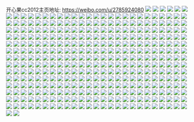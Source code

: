 开心果cc2012主页地址: https://weibo.com/u/2785924080 
![](https://wx4.sinaimg.cn/mw2000/a60dd3f0ly1h86r8awe4pj20u0140q93.jpg) 
![](https://wx4.sinaimg.cn/mw2000/a60dd3f0ly1h6vw612zvaj21400u03zw.jpg) 
![](https://wx4.sinaimg.cn/mw2000/a60dd3f0ly1h6vw5wyihej21400u0wfz.jpg) 
![](https://wx4.sinaimg.cn/mw2000/a60dd3f0ly1h6s0b93o7fj20u014jgs0.jpg) 
![](https://wx4.sinaimg.cn/mw2000/a60dd3f0ly1h6s0ahaga2j20u00w676x.jpg) 
![](https://wx4.sinaimg.cn/mw2000/a60dd3f0ly1h5m6vd24zaj20tu13un2w.jpg) 
![](https://wx4.sinaimg.cn/mw2000/a60dd3f0ly1h5m6vcjrl7j23402c04qq.jpg) 
![](https://wx4.sinaimg.cn/mw2000/a60dd3f0ly1h5m6ve1t3yj23402c0e82.jpg) 
![](https://wx4.sinaimg.cn/mw2000/a60dd3f0ly1h5m6vfek1kj23402c01ky.jpg) 
![](https://wx4.sinaimg.cn/mw2000/a60dd3f0ly1h5kiv3bwuzj23402c0e82.jpg) 
![](https://wx4.sinaimg.cn/mw2000/a60dd3f0ly1h5kiv4ok4ej23402c0x6q.jpg) 
![](https://wx4.sinaimg.cn/mw2000/a60dd3f0ly1h5da1oz4r4j23402c0b2a.jpg) 
![](https://wx4.sinaimg.cn/mw2000/a60dd3f0ly1h5da1qabscj23402c0u0y.jpg) 
![](https://wx4.sinaimg.cn/mw2000/a60dd3f0ly1h5da1somybj23402c0u10.jpg) 
![](https://wx4.sinaimg.cn/mw2000/a60dd3f0ly1h5da1ulxjgj23402c0npe.jpg) 
![](https://wx4.sinaimg.cn/mw2000/a60dd3f0ly1h5da1wd1bcj23402c0e83.jpg) 
![](https://wx4.sinaimg.cn/mw2000/a60dd3f0ly1h5da1ynmzhj23402c07wj.jpg) 
![](https://wx4.sinaimg.cn/mw2000/a60dd3f0ly1h5da20jj7nj23402c0hdv.jpg) 
![](https://wx4.sinaimg.cn/mw2000/a60dd3f0ly1h5da227vesj23402c0x6q.jpg) 
![](https://wx4.sinaimg.cn/mw2000/a60dd3f0ly1h5da23rse1j23402c0b2b.jpg) 
![](https://wx4.sinaimg.cn/mw2000/a60dd3f0ly1h5d9x6gma8j23402c0b2a.jpg) 
![](https://wx4.sinaimg.cn/mw2000/a60dd3f0ly1h5d9x53bxoj23402c0u0y.jpg) 
![](https://wx4.sinaimg.cn/mw2000/a60dd3f0ly1h5d9x7vrx9j23402c07wj.jpg) 
![](https://wx4.sinaimg.cn/mw2000/a60dd3f0ly1h5d9x9tx6bj23402c0u10.jpg) 
![](https://wx4.sinaimg.cn/mw2000/a60dd3f0ly1h5d9xazm8rj22c0340npe.jpg) 
![](https://wx4.sinaimg.cn/mw2000/a60dd3f0ly1h5d9xc8f7wj23402c0npe.jpg) 
![](https://wx4.sinaimg.cn/mw2000/a60dd3f0ly1h5d9xdvu94j23402c0e83.jpg) 
![](https://wx4.sinaimg.cn/mw2000/a60dd3f0ly1h5d9xfjqirj23402c0hdv.jpg) 
![](https://wx4.sinaimg.cn/mw2000/a60dd3f0ly1h5d9xh5m84j23402c0x6q.jpg) 
![](https://wx4.sinaimg.cn/mw2000/a60dd3f0ly1h4qgveto73j23402c0e82.jpg) 
![](https://wx4.sinaimg.cn/mw2000/a60dd3f0ly1h4qgvggluhj23402c0b2b.jpg) 
![](https://wx4.sinaimg.cn/mw2000/a60dd3f0ly1h4qgviphq6j23402c07wj.jpg) 
![](https://wx4.sinaimg.cn/mw2000/a60dd3f0ly1h4qgvlglk7j23402c01l0.jpg) 
![](https://wx4.sinaimg.cn/mw2000/a60dd3f0ly1h4qgvnasruj23402c04qr.jpg) 
![](https://wx4.sinaimg.cn/mw2000/a60dd3f0ly1h4qgvdfwntj23402c0u0y.jpg) 
![](https://wx4.sinaimg.cn/mw2000/a60dd3f0ly1h4qgvq0lxxj23402c0qv8.jpg) 
![](https://wx4.sinaimg.cn/mw2000/a60dd3f0ly1h4qgvslf54j23402c0000.jpg) 
![](https://wx4.sinaimg.cn/mw2000/a60dd3f0ly1h4qgvy79p8j22c0340kjp.jpg) 
![](https://wx4.sinaimg.cn/mw2000/a60dd3f0ly1h4h22q5986j235s1fk4qp.jpg) 
![](https://wx4.sinaimg.cn/mw2000/a60dd3f0ly1h4h22rgmejj235s1fk4qp.jpg) 
![](https://wx4.sinaimg.cn/mw2000/a60dd3f0ly1h4h22owzgnj235s1fk1gq.jpg) 
![](https://wx4.sinaimg.cn/mw2000/a60dd3f0ly1h4h22sy8i4j237k1ggkjl.jpg) 
![](https://wx4.sinaimg.cn/mw2000/a60dd3f0ly1h4h22vcamwj237k1ggx6p.jpg) 
![](https://wx4.sinaimg.cn/mw2000/a60dd3f0ly1h4h22wo4gnj235s1fke81.jpg) 
![](https://wx4.sinaimg.cn/mw2000/a60dd3f0ly1h2ssv9utu4j21400u07cq.jpg) 
![](https://wx4.sinaimg.cn/mw2000/a60dd3f0ly1h2ssv8qlvfj20u0140dte.jpg) 
![](https://wx4.sinaimg.cn/mw2000/a60dd3f0ly1h2expiuxm0j20u01ggn6j.jpg) 
![](https://wx4.sinaimg.cn/mw2000/a60dd3f0ly1h2expjnz7lj21400u07fj.jpg) 
![](https://wx4.sinaimg.cn/mw2000/a60dd3f0ly1h2expi8xlgj20u0140n66.jpg) 
![](https://wx4.sinaimg.cn/mw2000/a60dd3f0ly1h2expkdfxej21400u013j.jpg) 
![](https://wx4.sinaimg.cn/mw2000/a60dd3f0ly1h2expkz41sj20u0140woz.jpg) 
![](https://wx4.sinaimg.cn/mw2000/a60dd3f0ly1h2explw36cj20u0140aku.jpg) 
![](https://wx4.sinaimg.cn/mw2000/a60dd3f0ly1h2expmk2o4j20u0140tj0.jpg) 
![](https://wx4.sinaimg.cn/mw2000/a60dd3f0ly1h2expn2g8fj20u0140grm.jpg) 
![](https://wx4.sinaimg.cn/mw2000/a60dd3f0ly1h2expno4v8j20u0140n4j.jpg) 
![](https://wx4.sinaimg.cn/mw2000/a60dd3f0ly1h1zvtola11j21w02ionpd.jpg) 
![](https://wx4.sinaimg.cn/mw2000/a60dd3f0ly1h1yomawfwoj23402c0b2a.jpg) 
![](https://wx4.sinaimg.cn/mw2000/a60dd3f0ly1h1xjd5ffaaj21w02ioe82.jpg) 
![](https://wx4.sinaimg.cn/mw2000/a60dd3f0ly1h1vfinn4mzj21w02io4qq.jpg) 
![](https://wx4.sinaimg.cn/mw2000/a60dd3f0ly1h1vfionyolj21w02iox6p.jpg) 
![](https://wx4.sinaimg.cn/mw2000/a60dd3f0ly1h1vfim8ycgj21w02iohdt.jpg) 
![](https://wx4.sinaimg.cn/mw2000/a60dd3f0ly1h1vfiq0ykpj21w02iohdt.jpg) 
![](https://wx4.sinaimg.cn/mw2000/a60dd3f0ly1h1vfir8xzxj21w02io7wi.jpg) 
![](https://wx4.sinaimg.cn/mw2000/a60dd3f0ly1h1vfislymgj22io1w01kz.jpg) 
![](https://wx4.sinaimg.cn/mw2000/a60dd3f0ly1h1lzvpftd7j21sc2dsu0x.jpg) 
![](https://wx4.sinaimg.cn/mw2000/a60dd3f0ly1h1kv0u50sbj22io1w0hdt.jpg) 
![](https://wx4.sinaimg.cn/mw2000/a60dd3f0ly1h1kv0ut95ej22io1w0npd.jpg) 
![](https://wx4.sinaimg.cn/mw2000/a60dd3f0ly1h1kv0vlz0wj22io1w0npd.jpg) 
![](https://wx4.sinaimg.cn/mw2000/a60dd3f0ly1h1kv0wbcjcj22io1w0npd.jpg) 
![](https://wx4.sinaimg.cn/mw2000/a60dd3f0ly1h1kv22vsh4j22io1w0qv5.jpg) 
![](https://wx4.sinaimg.cn/mw2000/a60dd3f0ly1h1kv0tdgdzj22io1w0e82.jpg) 
![](https://wx4.sinaimg.cn/mw2000/a60dd3f0ly1h1kuiaemx3j22io1w04qq.jpg) 
![](https://wx4.sinaimg.cn/mw2000/a60dd3f0ly1h1kui9p0pzj21f01w0b29.jpg) 
![](https://wx4.sinaimg.cn/mw2000/a60dd3f0ly1h1kuib6twrj22io1w0b2a.jpg) 
![](https://wx4.sinaimg.cn/mw2000/a60dd3f0ly1h1ih3onv31j21w02io7wi.jpg) 
![](https://wx4.sinaimg.cn/mw2000/a60dd3f0ly1h1ih3nph8oj22io1w01kz.jpg) 
![](https://wx4.sinaimg.cn/mw2000/a60dd3f0ly1h1ih3ppoi6j22io1w0npd.jpg) 
![](https://wx4.sinaimg.cn/mw2000/a60dd3f0ly1h1ih3qd1l7j21w02io1kx.jpg) 
![](https://wx4.sinaimg.cn/mw2000/a60dd3f0ly1h1ih3qyn4uj21w02io4qp.jpg) 
![](https://wx4.sinaimg.cn/mw2000/a60dd3f0ly1h1ih3rj810j21w02io1kx.jpg) 
![](https://wx4.sinaimg.cn/mw2000/a60dd3f0ly1h1gfmrf338j22io1w0u0x.jpg) 
![](https://wx4.sinaimg.cn/mw2000/a60dd3f0ly1h1gfmsaiyjj21w02io1ky.jpg) 
![](https://wx4.sinaimg.cn/mw2000/a60dd3f0ly1h1gfmt789vj21w02io4qq.jpg) 
![](https://wx4.sinaimg.cn/mw2000/a60dd3f0ly1h1gfmu8u4jj21w02ioe82.jpg) 
![](https://wx4.sinaimg.cn/mw2000/a60dd3f0ly1h1gfmv4mnrj21w02iox6p.jpg) 
![](https://wx4.sinaimg.cn/mw2000/a60dd3f0ly1h1gfmvsrn8j21w02iob29.jpg) 
![](https://wx4.sinaimg.cn/mw2000/a60dd3f0ly1h1gfmwqyekj21w02io1ky.jpg) 
![](https://wx4.sinaimg.cn/mw2000/a60dd3f0ly1h1gfmqh64ej21w02io1ky.jpg) 
![](https://wx4.sinaimg.cn/mw2000/a60dd3f0ly1h1gfmxmypbj22io1w0e82.jpg) 
![](https://wx4.sinaimg.cn/mw2000/a60dd3f0ly1h1czmoxcccj22io1w0hdv.jpg) 
![](https://wx4.sinaimg.cn/mw2000/a60dd3f0ly1h1czmqhpgpj22io1w04qr.jpg) 
![](https://wx4.sinaimg.cn/mw2000/a60dd3f0ly1h1czmrw3b3j22io1w07wj.jpg) 
![](https://wx4.sinaimg.cn/mw2000/a60dd3f0ly1h1czmtj0vxj22io1w0b2b.jpg) 
![](https://wx4.sinaimg.cn/mw2000/a60dd3f0ly1h1aecxpy0sj22c0340u0y.jpg) 
![](https://wx4.sinaimg.cn/mw2000/a60dd3f0ly1h1aecvstp3j21w02ionpe.jpg) 
![](https://wx4.sinaimg.cn/mw2000/a60dd3f0ly1h1aed2lux1j22io1w0npe.jpg) 
![](https://wx4.sinaimg.cn/mw2000/a60dd3f0ly1h1aecz5hhaj21w02iox6p.jpg) 
![](https://wx4.sinaimg.cn/mw2000/a60dd3f0ly1h1aed0r1voj21sc2ds4qq.jpg) 
![](https://wx4.sinaimg.cn/mw2000/a60dd3f0ly1h1aed1jzy6j21w02io4qq.jpg) 
![](https://wx4.sinaimg.cn/mw2000/a60dd3f0ly1h1aed3s4b7j21w02io7wj.jpg) 
![](https://wx4.sinaimg.cn/mw2000/a60dd3f0ly1h1aed50ungj21w02iob2b.jpg) 
![](https://wx4.sinaimg.cn/mw2000/a60dd3f0ly1h1aefq320bj21w02io4qr.jpg) 
![](https://wx4.sinaimg.cn/mw2000/a60dd3f0ly1h13ifeja2dj22io1w07wj.jpg) 
![](https://wx4.sinaimg.cn/mw2000/a60dd3f0ly1h10ugr3idej22io1w07wj.jpg) 
![](https://wx4.sinaimg.cn/mw2000/a60dd3f0ly1h10ugsevcyj22io1w0e83.jpg) 
![](https://wx4.sinaimg.cn/mw2000/a60dd3f0ly1h10ugu3ijrj22io1w0qv7.jpg) 
![](https://wx4.sinaimg.cn/mw2000/a60dd3f0ly1h10uguzql8j22io1w0kjm.jpg) 
![](https://wx4.sinaimg.cn/mw2000/a60dd3f0ly1h10ugw59oaj21w02iou0y.jpg) 
![](https://wx4.sinaimg.cn/mw2000/a60dd3f0ly1h10ugx8yymj22io1w0u0y.jpg) 
![](https://wx4.sinaimg.cn/mw2000/a60dd3f0ly1h10ugyg2mlj22io1w0u0y.jpg) 
![](https://wx4.sinaimg.cn/mw2000/a60dd3f0ly1h10ugzhhufj22io1w0e82.jpg) 
![](https://wx4.sinaimg.cn/mw2000/a60dd3f0ly1h10uh0re7zj22io1w07wj.jpg) 
![](https://wx4.sinaimg.cn/mw2000/a60dd3f0ly1h0rzauysj0j22io1w01kz.jpg) 
![](https://wx4.sinaimg.cn/mw2000/a60dd3f0ly1h0rzax0oo9j22io1w0b2b.jpg) 
![](https://wx4.sinaimg.cn/mw2000/a60dd3f0ly1h0rzayh5qzj22io1w0u0y.jpg) 
![](https://wx4.sinaimg.cn/mw2000/a60dd3f0ly1h0op6psavij21400u0gxc.jpg) 
![](https://wx4.sinaimg.cn/mw2000/a60dd3f0ly1h0op6q11amj21400u0aj3.jpg) 
![](https://wx4.sinaimg.cn/mw2000/a60dd3f0ly1h0onrywmuoj22io1w0b2c.jpg) 
![](https://wx4.sinaimg.cn/mw2000/a60dd3f0ly1h0ons0maznj22io1w0hdv.jpg) 
![](https://wx4.sinaimg.cn/mw2000/a60dd3f0ly1h0onrw4gmij22io1w0u0x.jpg) 
![](https://wx4.sinaimg.cn/mw2000/a60dd3f0ly1h0ons32o3sj21w02iohdv.jpg) 
![](https://wx4.sinaimg.cn/mw2000/a60dd3f0ly1h0ons9qdbwj21sc2dsnpe.jpg) 
![](https://wx4.sinaimg.cn/mw2000/a60dd3f0ly1h0ons49cbsj22io1w0npe.jpg) 
![](https://wx4.sinaimg.cn/mw2000/a60dd3f0ly1h0ons582sjj21w02io1ky.jpg) 
![](https://wx4.sinaimg.cn/mw2000/a60dd3f0ly1h0ons6injej22io1w07wi.jpg) 
![](https://wx4.sinaimg.cn/mw2000/a60dd3f0ly1h0ons7p1vjj22io1w0e82.jpg) 
![](https://wx4.sinaimg.cn/mw2000/a60dd3f0ly1h0n38ciocij21sc2ds1kz.jpg) 
![](https://wx4.sinaimg.cn/mw2000/a60dd3f0ly1h0n353b6xgj21400u015k.jpg) 
![](https://wx4.sinaimg.cn/mw2000/a60dd3f0ly1h0n353q49yj21400u0gx9.jpg) 
![](https://wx4.sinaimg.cn/mw2000/a60dd3f0ly1h0n352shwvj21400u0n3o.jpg) 
![](https://wx4.sinaimg.cn/mw2000/a60dd3f0ly1h0conmnva3j21hc0u0kbv.jpg) 
![](https://wx4.sinaimg.cn/mw2000/a60dd3f0ly1h0conoilm6j21w02io1kz.jpg) 
![](https://wx4.sinaimg.cn/mw2000/a60dd3f0ly1h0bpr077qfj23402c0hdu.jpg) 
![](https://wx4.sinaimg.cn/mw2000/a60dd3f0ly1h0bpr25unyj22io2io4qr.jpg) 
![](https://wx4.sinaimg.cn/mw2000/a60dd3f0ly1h09ok58dn2j22io1w0e82.jpg) 
![](https://wx4.sinaimg.cn/mw2000/a60dd3f0ly1h09o0rpnclj23402c01kz.jpg) 
![](https://wx4.sinaimg.cn/mw2000/a60dd3f0ly1gzvranystej21w02imu0x.jpg) 
![](https://wx4.sinaimg.cn/mw2000/a60dd3f0ly1gznfpyn0bzj23402c0x6s.jpg) 
![](https://wx4.sinaimg.cn/mw2000/a60dd3f0ly1gznfllgd8lj21w02ioqv5.jpg) 
![](https://wx4.sinaimg.cn/mw2000/a60dd3f0ly1gznflmg15cj21w02ionpd.jpg) 
![](https://wx4.sinaimg.cn/mw2000/a60dd3f0ly1gznflknlzdj21w02io1ky.jpg) 
![](https://wx4.sinaimg.cn/mw2000/a60dd3f0gy1gzd3g3msdej21w02iox6r.jpg) 
![](https://wx4.sinaimg.cn/mw2000/a60dd3f0gy1gzd3g282dzj21w02io7wk.jpg) 
![](https://wx4.sinaimg.cn/mw2000/a60dd3f0gy1gzd3g5pku1j21w02iox6r.jpg) 
![](https://wx4.sinaimg.cn/mw2000/a60dd3f0gy1gzd3g7320yj21w02iou0z.jpg) 
![](https://wx4.sinaimg.cn/mw2000/a60dd3f0gy1gzd1ky4jbqj21w02ioqv7.jpg) 
![](https://wx4.sinaimg.cn/mw2000/a60dd3f0gy1gzd1kzuc1pj21w02ionpf.jpg) 
![](https://wx4.sinaimg.cn/mw2000/a60dd3f0gy1gzd1l0s53sj21w02iob2a.jpg) 
![](https://wx4.sinaimg.cn/mw2000/a60dd3f0gy1gzd1kww2r6j21w02io1ky.jpg) 
![](https://wx4.sinaimg.cn/mw2000/a60dd3f0gy1gyyb5ifs8oj21400u0qhz.jpg) 
![](https://wx4.sinaimg.cn/mw2000/a60dd3f0gy1gyyb5gzmmzj22io1w0x6p.jpg) 
![](https://wx4.sinaimg.cn/mw2000/a60dd3f0gy1gyyb5kdxcdj22io1w0b2a.jpg) 
![](https://wx4.sinaimg.cn/mw2000/a60dd3f0gy1gyyb5m32ogj22io1w0e82.jpg) 
![](https://wx4.sinaimg.cn/mw2000/a60dd3f0gy1gyyb5p974dj21w02iob2c.jpg) 
![](https://wx4.sinaimg.cn/mw2000/a60dd3f0gy1gyyb5s275zj22io1w0x6r.jpg) 
![](https://wx4.sinaimg.cn/mw2000/a60dd3f0gy1gyyb5vmob9j22io1w01l0.jpg) 
![](https://wx4.sinaimg.cn/mw2000/a60dd3f0gy1gyyb5xic98j22io1w0hdu.jpg) 
![](https://wx4.sinaimg.cn/mw2000/a60dd3f0gy1gyyb60pp8xj21w02io1l0.jpg) 
![](https://wx4.sinaimg.cn/mw2000/a60dd3f0ly1gys9absdacj20u0140445.jpg) 
![](https://wx4.sinaimg.cn/mw2000/a60dd3f0ly1gys9acrrt7j20u0140afd.jpg) 
![](https://wx4.sinaimg.cn/mw2000/a60dd3f0ly1gys9adgy0kj20u01400y0.jpg) 
![](https://wx4.sinaimg.cn/mw2000/a60dd3f0ly1gys9ae44s3j20u0140grf.jpg) 
![](https://wx4.sinaimg.cn/mw2000/a60dd3f0ly1gynxmxc12sj21sc2dsnpd.jpg) 
![](https://wx4.sinaimg.cn/mw2000/a60dd3f0ly1gynxmwb7vvj21sc2dsu0x.jpg) 
![](https://wx4.sinaimg.cn/mw2000/a60dd3f0ly1gyb6viqbn3j23402c0kjm.jpg) 
![](https://wx4.sinaimg.cn/mw2000/a60dd3f0ly1gyb6vjxkl9j23402c0u0x.jpg) 
![](https://wx4.sinaimg.cn/mw2000/a60dd3f0ly1gyb6vgwgiyj23402c0hdu.jpg) 
![](https://wx4.sinaimg.cn/mw2000/a60dd3f0ly1gyb6vm8yrej23402c0npe.jpg) 
![](https://wx4.sinaimg.cn/mw2000/a60dd3f0ly1gyb6vtfpwij23402c0x6p.jpg) 
![](https://wx4.sinaimg.cn/mw2000/a60dd3f0ly1gyb6voj09qj23402c0npe.jpg) 
![](https://wx4.sinaimg.cn/mw2000/a60dd3f0ly1gyb6vq9intj23402c0u0x.jpg) 
![](https://wx4.sinaimg.cn/mw2000/a60dd3f0ly1gyb6vuofvnj23402c0kjl.jpg) 
![](https://wx4.sinaimg.cn/mw2000/a60dd3f0ly1gyb6vry1w8j22c03407wi.jpg) 
![](https://wx4.sinaimg.cn/mw2000/a60dd3f0ly1gy2tp7adhfj21w02ioqv8.jpg) 
![](https://wx4.sinaimg.cn/mw2000/a60dd3f0ly1gy2tp6axwzj21w02iou10.jpg) 
![](https://wx4.sinaimg.cn/mw2000/a60dd3f0ly1gy2tpala95j21w02ioe84.jpg) 
![](https://wx4.sinaimg.cn/mw2000/a60dd3f0ly1gy2tp93656j21w02ionpg.jpg) 
![](https://wx4.sinaimg.cn/mw2000/a60dd3f0ly1gy2t6hk15uj213u0tuwtl.jpg) 
![](https://wx4.sinaimg.cn/mw2000/a60dd3f0ly1gy2t6inejqj23402c0npe.jpg) 
![](https://wx4.sinaimg.cn/mw2000/a60dd3f0ly1gy1n2yrpvwj23402c07wj.jpg) 
![](https://wx4.sinaimg.cn/mw2000/a60dd3f0ly1gy1n2zwb2sj23402c01ky.jpg) 
![](https://wx4.sinaimg.cn/mw2000/a60dd3f0ly1gy1n2x75vuj23402c01ky.jpg) 
![](https://wx4.sinaimg.cn/mw2000/a60dd3f0ly1gy1n30sjpcj23402c01ky.jpg) 
![](https://wx4.sinaimg.cn/mw2000/a60dd3f0ly1gy1n31v4w9j23402c04qq.jpg) 
![](https://wx4.sinaimg.cn/mw2000/a60dd3f0ly1gy1n32suutj23402c0kjl.jpg) 
![](https://wx4.sinaimg.cn/mw2000/a60dd3f0ly1gy1n33takuj23402c0qv5.jpg) 
![](https://wx4.sinaimg.cn/mw2000/a60dd3f0ly1gy1n34nhjvj23402c0qv5.jpg) 
![](https://wx4.sinaimg.cn/mw2000/a60dd3f0ly1gy1n35n4w3j21sc2dskjl.jpg) 
![](https://wx4.sinaimg.cn/mw2000/a60dd3f0ly1gxxzey8tp2j23402c0qv6.jpg) 
![](https://wx4.sinaimg.cn/mw2000/a60dd3f0ly1gxxzf046m1j23402c0hdu.jpg) 
![](https://wx4.sinaimg.cn/mw2000/a60dd3f0ly1gxxzf1bmkcj23402c0e82.jpg) 
![](https://wx4.sinaimg.cn/mw2000/a60dd3f0ly1gxxzf2koknj23402c01ky.jpg) 
![](https://wx4.sinaimg.cn/mw2000/a60dd3f0ly1gxxzf4wyf2j23402c0x6q.jpg) 
![](https://wx4.sinaimg.cn/mw2000/a60dd3f0ly1gxxzf9eju8j23402c0kjm.jpg) 
![](https://wx4.sinaimg.cn/mw2000/a60dd3f0ly1gxxzew0ovoj22c0340x6q.jpg) 
![](https://wx4.sinaimg.cn/mw2000/a60dd3f0ly1gxxa1hifrxj22c0340x6p.jpg) 
![](https://wx4.sinaimg.cn/mw2000/a60dd3f0ly1gxxa1jk70tj23402c07wi.jpg) 
![](https://wx4.sinaimg.cn/mw2000/a60dd3f0ly1gxxa1lzupzj23402c0e82.jpg) 
![](https://wx4.sinaimg.cn/mw2000/a60dd3f0ly1gxxa1rt8h7j23402c0hdu.jpg) 
![](https://wx4.sinaimg.cn/mw2000/a60dd3f0ly1gxxa1fzfhzj23402c0npd.jpg) 
![](https://wx4.sinaimg.cn/mw2000/a60dd3f0ly1gxxa1npa90j23402c0npd.jpg) 
![](https://wx4.sinaimg.cn/mw2000/a60dd3f0ly1gxxa1pr6owj23402c0u0y.jpg) 
![](https://wx4.sinaimg.cn/mw2000/a60dd3f0ly1gxxa28wv1hj22c0340u0y.jpg) 
![](https://wx4.sinaimg.cn/mw2000/a60dd3f0ly1gxxa354cl2j23402c01ky.jpg) 
![](https://wx4.sinaimg.cn/mw2000/a60dd3f0ly1gxowsd0xzej22io1w0u0x.jpg) 
![](https://wx4.sinaimg.cn/mw2000/a60dd3f0ly1gxowsdr4fmj22io1w0npe.jpg) 
![](https://wx4.sinaimg.cn/mw2000/a60dd3f0ly1gxowseha4rj22io1w0e82.jpg) 
![](https://wx4.sinaimg.cn/mw2000/a60dd3f0ly1gxowsiju6dj22io1w0qv6.jpg) 
![](https://wx4.sinaimg.cn/mw2000/a60dd3f0ly1gxowsfamtlj22io1w07wi.jpg) 
![](https://wx4.sinaimg.cn/mw2000/a60dd3f0ly1gxowsh6fpej22io1w0npf.jpg) 
![](https://wx4.sinaimg.cn/mw2000/a60dd3f0ly1gxmn6vyjnsj23402c0qv6.jpg) 
![](https://wx4.sinaimg.cn/mw2000/a60dd3f0ly1gxmn6wynw1j23402c0x6p.jpg) 
![](https://wx4.sinaimg.cn/mw2000/a60dd3f0ly1gxmn6xwjstj23402c0e82.jpg) 
![](https://wx4.sinaimg.cn/mw2000/a60dd3f0ly1gxmn6zwa8lj23402c07wj.jpg) 
![](https://wx4.sinaimg.cn/mw2000/a60dd3f0ly1gxmn6yqafbj23402c07wi.jpg) 
![](https://wx4.sinaimg.cn/mw2000/a60dd3f0ly1gxmn71dwc1j23402c0b2a.jpg) 
![](https://wx4.sinaimg.cn/mw2000/a60dd3f0ly1gxmn6up862j23402c0hdu.jpg) 
![](https://wx4.sinaimg.cn/mw2000/a60dd3f0ly1gxmn72tuzbj23402c01ky.jpg) 
![](https://wx4.sinaimg.cn/mw2000/a60dd3f0ly1gxmn746m6bj23402c0u0y.jpg) 
![](https://wx4.sinaimg.cn/mw2000/a60dd3f0ly1gxhwtovbyej23402c0u0x.jpg) 
![](https://wx4.sinaimg.cn/mw2000/a60dd3f0ly1gxhwtr1okjj23402c04qr.jpg) 
![](https://wx4.sinaimg.cn/mw2000/a60dd3f0ly1gxhwtn82arj22c0340hdv.jpg) 
![](https://wx4.sinaimg.cn/mw2000/a60dd3f0ly1gxhwts34dtj21sc2dse81.jpg) 
![](https://wx4.sinaimg.cn/mw2000/a60dd3f0ly1gxciqimrn0j21w02ioe83.jpg) 
![](https://wx4.sinaimg.cn/mw2000/a60dd3f0ly1gxciqk277vj21w02iox6r.jpg) 
![](https://wx4.sinaimg.cn/mw2000/a60dd3f0ly1gxciqln8b7j21w02iou0z.jpg) 
![](https://wx4.sinaimg.cn/mw2000/a60dd3f0ly1gxciqn20zij21w02iou0z.jpg) 
![](https://wx4.sinaimg.cn/mw2000/a60dd3f0ly1gxciqgxgvsj21w02io7wj.jpg) 
![](https://wx4.sinaimg.cn/mw2000/a60dd3f0ly1gxciqo7fu3j21w02io1kz.jpg) 
![](https://wx4.sinaimg.cn/mw2000/a60dd3f0ly1gxciqp7242j21w02iob2b.jpg) 
![](https://wx4.sinaimg.cn/mw2000/a60dd3f0ly1gxciqq6h66j21w02ioe83.jpg) 
![](https://wx4.sinaimg.cn/mw2000/a60dd3f0ly1gxciqrkl95j21w02iox6r.jpg) 
![](https://wx4.sinaimg.cn/mw2000/a60dd3f0ly1gxb4yz6gpjj21sc2dsqv7.jpg) 
![](https://wx4.sinaimg.cn/mw2000/a60dd3f0ly1gxb4z06dvqj21f02iob2b.jpg) 
![](https://wx4.sinaimg.cn/mw2000/a60dd3f0ly1gxb2gjgz7hj21400u0nfi.jpg) 
![](https://wx4.sinaimg.cn/mw2000/a60dd3f0ly1gxb2gj6ug1j20u0140dm6.jpg) 
![](https://wx4.sinaimg.cn/mw2000/a60dd3f0ly1gxb2gjw4x8j21400u0dp5.jpg) 
![](https://wx4.sinaimg.cn/mw2000/a60dd3f0ly1gxb2gk4bsxj21400u0dqd.jpg) 
![](https://wx4.sinaimg.cn/mw2000/a60dd3f0ly1gxb2gkfwu3j21400u0tie.jpg) 
![](https://wx4.sinaimg.cn/mw2000/a60dd3f0ly1gxb2gkoxm6j21400u0k7t.jpg) 
![](https://wx4.sinaimg.cn/mw2000/a60dd3f0ly1gxb29lssbpj21400u0dm8.jpg) 
![](https://wx4.sinaimg.cn/mw2000/a60dd3f0ly1gxb29lz5vrj21400u0aeg.jpg) 
![](https://wx4.sinaimg.cn/mw2000/a60dd3f0ly1gxb29maov7j20u014043a.jpg) 
![](https://wx4.sinaimg.cn/mw2000/a60dd3f0ly1gxb29mgoi4j20u0140n2j.jpg) 
![](https://wx4.sinaimg.cn/mw2000/a60dd3f0ly1gxb29lgxqnj20u0140gvl.jpg) 
![](https://wx4.sinaimg.cn/mw2000/a60dd3f0ly1gxb29mvbwnj20u014011z.jpg) 
![](https://wx4.sinaimg.cn/mw2000/a60dd3f0ly1gx6gmmjccjj21w02iox6q.jpg) 
![](https://wx4.sinaimg.cn/mw2000/a60dd3f0ly1gx6gmng6rpj22io1w0npg.jpg) 
![](https://wx4.sinaimg.cn/mw2000/a60dd3f0ly1gx6gmp7ddmj21w02io4qr.jpg) 
![](https://wx4.sinaimg.cn/mw2000/a60dd3f0ly1gx6gmpzt4mj22io1w0b2b.jpg) 
![](https://wx4.sinaimg.cn/mw2000/a60dd3f0ly1gx6gmqubt8j21w02iox6r.jpg) 
![](https://wx4.sinaimg.cn/mw2000/a60dd3f0ly1gx6gmrn7qej21w02ionpe.jpg) 
![](https://wx4.sinaimg.cn/mw2000/a60dd3f0ly1gx6gmsc4q8j21w02io4qr.jpg) 
![](https://wx4.sinaimg.cn/mw2000/a60dd3f0ly1gx6gmuadcnj21w02ioe82.jpg) 
![](https://wx4.sinaimg.cn/mw2000/a60dd3f0ly1gx6gmtlxqlj21w02io7wk.jpg) 
![](https://wx4.sinaimg.cn/mw2000/a60dd3f0ly1gx6fz91mvkj23402c01ky.jpg) 
![](https://wx4.sinaimg.cn/mw2000/a60dd3f0ly1gx6fzashqzj23402c0b2a.jpg) 
![](https://wx4.sinaimg.cn/mw2000/a60dd3f0ly1gx6g09n0baj23402c0u0x.jpg) 
![](https://wx4.sinaimg.cn/mw2000/a60dd3f0ly1gx6fvsqp6lj22c0340u0y.jpg) 
![](https://wx4.sinaimg.cn/mw2000/a60dd3f0ly1gx6fvubgx9j23402c0qv6.jpg) 
![](https://wx4.sinaimg.cn/mw2000/a60dd3f0ly1gx6fvwh2fbj22c0340qv6.jpg) 
![](https://wx4.sinaimg.cn/mw2000/a60dd3f0ly1gwp2o69whwj22io1w0u0x.jpg) 
![](https://wx4.sinaimg.cn/mw2000/a60dd3f0ly1gwp2o8ywsdj22io1w0hdw.jpg) 
![](https://wx4.sinaimg.cn/mw2000/a60dd3f0ly1gwp2o7pxhwj22io1w0npf.jpg) 
![](https://wx4.sinaimg.cn/mw2000/a60dd3f0ly1gwp2ob8c7bj22io1w0npe.jpg) 
![](https://wx4.sinaimg.cn/mw2000/a60dd3f0ly1gwp2oa79nwj21w02iou0z.jpg) 
![](https://wx4.sinaimg.cn/mw2000/a60dd3f0ly1gwp2pk4groj22io1w04qq.jpg) 
![](https://wx4.sinaimg.cn/mw2000/a60dd3f0ly1gwp2otdquij22io1w0e84.jpg) 
![](https://wx4.sinaimg.cn/mw2000/a60dd3f0ly1gwp2qf2cpvj21w02iob2b.jpg) 
![](https://wx4.sinaimg.cn/mw2000/a60dd3f0ly1gwp2odck56j22io1w0x6q.jpg) 
![](https://wx4.sinaimg.cn/mw2000/a60dd3f0ly1gwhz8a5crbj22c0340x6p.jpg) 
![](https://wx4.sinaimg.cn/mw2000/a60dd3f0ly1gw6lyrsoq2j21w02iohdu.jpg) 
![](https://wx4.sinaimg.cn/mw2000/a60dd3f0ly1gw6lyuel3bj21w02ioqv7.jpg) 
![](https://wx4.sinaimg.cn/mw2000/a60dd3f0ly1gw6knpgorjj21400u0b29.jpg) 
![](https://wx4.sinaimg.cn/mw2000/a60dd3f0ly1gw6knr0sclj22io1w01l0.jpg) 
![](https://wx4.sinaimg.cn/mw2000/a60dd3f0ly1gvzi4akcrej20mi0u0n31.jpg) 
![](https://wx4.sinaimg.cn/mw2000/a60dd3f0ly1gvzi4d25jdj22c0340npe.jpg) 
![](https://wx4.sinaimg.cn/mw2000/a60dd3f0ly1gvzi4g1sxzj22c0340kjm.jpg) 
![](https://wx4.sinaimg.cn/mw2000/a60dd3f0ly1gvzi4ihsv9j22c0340hdu.jpg) 
![](https://wx4.sinaimg.cn/mw2000/a60dd3f0ly1gvzi4lazspj22c0340e82.jpg) 
![](https://wx4.sinaimg.cn/mw2000/a60dd3f0ly1gvzi4nj9gxj22c0340e82.jpg) 
![](https://wx4.sinaimg.cn/mw2000/a60dd3f0ly1gvzi4ppsyrj22c0340hdu.jpg) 
![](https://wx4.sinaimg.cn/mw2000/a60dd3f0ly1gvzi4scdv0j22c0340qv6.jpg) 
![](https://wx4.sinaimg.cn/mw2000/a60dd3f0ly1gvzi49ezoqj22c0340qv6.jpg) 
![](https://wx4.sinaimg.cn/mw2000/a60dd3f0ly1gvyqq7n535j22io1w04qr.jpg) 
![](https://wx4.sinaimg.cn/mw2000/a60dd3f0ly1gvyqq8y3qjj21w02ionpe.jpg) 
![](https://wx4.sinaimg.cn/mw2000/a60dd3f0ly1gvyqqctom3j21w02ioqv6.jpg) 
![](https://wx4.sinaimg.cn/mw2000/a60dd3f0ly1gvyqqf2g0oj21w02iokjo.jpg) 
![](https://wx4.sinaimg.cn/mw2000/a60dd3f0ly1gvyqqhfonij21w02io7wl.jpg) 
![](https://wx4.sinaimg.cn/mw2000/a60dd3f0ly1gvyqqjesrdj22io1w0e83.jpg) 
![](https://wx4.sinaimg.cn/mw2000/a60dd3f0ly1gvyqqlvrexj23402c0x6r.jpg) 
![](https://wx4.sinaimg.cn/mw2000/a60dd3f0ly1gvyqrkl99fj23402c07wj.jpg) 
![](https://wx4.sinaimg.cn/mw2000/a60dd3f0ly1gvyqrohum1j22c03401l3.jpg) 
![](https://wx4.sinaimg.cn/mw2000/a60dd3f0ly1gvyqv3wicdj23402c04qq.jpg) 
![](https://wx4.sinaimg.cn/mw2000/a60dd3f0ly1gvyqv6bmx9j23402c0npe.jpg) 
![](https://wx4.sinaimg.cn/mw2000/0032xs7mly1gvrikngll6j61400u0qfj02.jpg) 
![](https://wx4.sinaimg.cn/mw2000/0032xs7mly1gvriko44s0j60u0140tmo02.jpg) 
![](https://wx4.sinaimg.cn/mw2000/0032xs7mly1gvrikoov6vj61400u0doj02.jpg) 
![](https://wx4.sinaimg.cn/mw2000/0032xs7mly1gvrikp9mfcj61400u07by02.jpg) 
![](https://wx4.sinaimg.cn/mw2000/0032xs7mly1gvrikmzvozj61400u010c02.jpg) 
![](https://wx4.sinaimg.cn/mw2000/0032xs7mly1gvrikpv416j60u0140qe502.jpg) 
![](https://wx4.sinaimg.cn/mw2000/0032xs7mly1gvrikqfi0jj61400u015p02.jpg) 
![](https://wx4.sinaimg.cn/mw2000/0032xs7mly1gvrikqw9bvj61400u0jzj02.jpg) 
![](https://wx4.sinaimg.cn/mw2000/0032xs7mly1gvrikri2kuj61400u0gtm02.jpg) 
![](https://wx4.sinaimg.cn/mw2000/0032xs7mly1gvrikrzrrkj61400u0qa802.jpg) 
![](https://wx4.sinaimg.cn/mw2000/0032xs7mly1gvriksocx6j61400u0toy02.jpg) 
![](https://wx4.sinaimg.cn/mw2000/0032xs7mly1gvriktct56j61400u04bu02.jpg) 
![](https://wx4.sinaimg.cn/mw2000/0032xs7mly1gvrinfokuzj61400u0h0v02.jpg) 
![](https://wx4.sinaimg.cn/mw2000/0032xs7mly1gvring75d8j61400u0do302.jpg) 
![](https://wx4.sinaimg.cn/mw2000/0032xs7mly1gvimrxzgkmj61w02iox6q02.jpg) 
![](https://wx4.sinaimg.cn/mw2000/0032xs7mly1gvimrz4di0j61w02io4qr02.jpg) 
![](https://wx4.sinaimg.cn/mw2000/0032xs7mly1gv4tvtxk0uj61sc2ds4qq02.jpg) 
![](https://wx4.sinaimg.cn/mw2000/0032xs7mly1gv4tvmj7smj61sc2ds4qq02.jpg) 
![](https://wx4.sinaimg.cn/mw2000/0032xs7mly1gv4tvyv801j61sc2ds7wi02.jpg) 
![](https://wx4.sinaimg.cn/mw2000/a60dd3f0ly1gv4tw1ba74j21sc2dsx6p.jpg) 
![](https://wx4.sinaimg.cn/mw2000/0032xs7mly1guqn75wfnqj60u0140k0q02.jpg) 
![](https://wx4.sinaimg.cn/mw2000/0032xs7mly1guqn758ayij61400u0tiq02.jpg) 
![](https://wx4.sinaimg.cn/mw2000/0032xs7mly1guqn76jierj61400u0n5202.jpg) 
![](https://wx4.sinaimg.cn/mw2000/0032xs7mly1guqn7790fnj60u0140doj02.jpg) 
![](https://wx4.sinaimg.cn/mw2000/0032xs7mly1guom1wknldj62tc1ao41y02.jpg) 
![](https://wx4.sinaimg.cn/mw2000/0032xs7mly1guom1xr16mj61w02iox6q02.jpg) 
![](https://wx4.sinaimg.cn/mw2000/0032xs7mly1gum4r82641j61400u0k2o02.jpg) 
![](https://wx4.sinaimg.cn/mw2000/0032xs7mly1gujw4y5dq5j61w02ionpg02.jpg) 
![](https://wx4.sinaimg.cn/mw2000/0032xs7mly1gujw50t85kj61w02iokjo02.jpg) 
![](https://wx4.sinaimg.cn/mw2000/0032xs7mly1gujw4v8yh4j612g0lnam702.jpg) 
![](https://wx4.sinaimg.cn/mw2000/0032xs7mly1gujw526vkoj62io1w0b2a02.jpg) 
![](https://wx4.sinaimg.cn/mw2000/0032xs7mly1gugi2jntsfj61w02io7wj02.jpg) 
![](https://wx4.sinaimg.cn/mw2000/0032xs7mly1gugi2lehjsj62io1w0e8302.jpg) 
![](https://wx4.sinaimg.cn/mw2000/0032xs7mly1guelore5amj61400u0jyx02.jpg) 
![](https://wx4.sinaimg.cn/mw2000/0032xs7mly1gueloqtny8j60u014046e02.jpg) 
![](https://wx4.sinaimg.cn/mw2000/0032xs7mly1gucutur0qlj61w02iou0y02.jpg) 
![](https://wx4.sinaimg.cn/mw2000/0032xs7mly1gucuttc4ytj61w02iox6p02.jpg) 
![](https://wx4.sinaimg.cn/mw2000/0032xs7mly1gublc2fdqlj61w02io1ky02.jpg) 
![](https://wx4.sinaimg.cn/mw2000/0032xs7mly1gublc3rmwkj61w02io1ky02.jpg) 
![](https://wx4.sinaimg.cn/mw2000/0032xs7mly1gublc4ra0uj61w02io1ky02.jpg) 
![](https://wx4.sinaimg.cn/mw2000/0032xs7mly1gublc6fcsoj61w02io1ky02.jpg) 
![](https://wx4.sinaimg.cn/mw2000/a60dd3f0ly1gu737bf0uej21w02iou0y.jpg) 
![](https://wx4.sinaimg.cn/mw2000/a60dd3f0ly1gu737bw93mj20k00zkwkp.jpg) 
![](https://wx4.sinaimg.cn/mw2000/a60dd3f0ly1gtyqg2annsj21sc2dse82.jpg) 
![](https://wx4.sinaimg.cn/mw2000/a60dd3f0ly1gtxl99a0axj21400u0gvw.jpg) 
![](https://wx4.sinaimg.cn/mw2000/a60dd3f0ly1gtxl9adpflj20u0140465.jpg) 
![](https://wx4.sinaimg.cn/mw2000/a60dd3f0ly1gtwpa8zln8j21w02ioe83.jpg) 
![](https://wx4.sinaimg.cn/mw2000/a60dd3f0ly1gtwpa7ft77j21w02iox6q.jpg) 
![](https://wx4.sinaimg.cn/mw2000/a60dd3f0ly1gtw4pzsnjwj21400u0ti7.jpg) 
![](https://wx4.sinaimg.cn/mw2000/a60dd3f0ly1gttxrjn56wj21400u0dpo.jpg) 
![](https://wx4.sinaimg.cn/mw2000/a60dd3f0ly1gtta9rrgeoj21sc2dshdu.jpg) 
![](https://wx4.sinaimg.cn/mw2000/a60dd3f0ly1gtrv5sx8g6j21sc2ds4qq.jpg) 
![](https://wx4.sinaimg.cn/mw2000/a60dd3f0ly1gtp8mku19oj21sc2dsqv6.jpg) 
![](https://wx4.sinaimg.cn/mw2000/a60dd3f0ly1gtg8bpsk3gj22c0340u0x.jpg) 
![](https://wx4.sinaimg.cn/mw2000/a60dd3f0ly1gtg1v9eqp8j22c0340e83.jpg) 
![](https://wx4.sinaimg.cn/mw2000/a60dd3f0ly1gtd730vmeyj23402c0u0y.jpg) 
![](https://wx4.sinaimg.cn/mw2000/a60dd3f0ly1gtc0yry0c5j22io1w0b2a.jpg) 
![](https://wx4.sinaimg.cn/mw2000/a60dd3f0ly1gtc0yswfuej21w02ionpd.jpg) 
![](https://wx4.sinaimg.cn/mw2000/a60dd3f0ly1gtc0ytk1swj20u01hc1b8.jpg) 
![](https://wx4.sinaimg.cn/mw2000/a60dd3f0ly1gtc0yvlfdwj22io1w0kjl.jpg) 
![](https://wx4.sinaimg.cn/mw2000/a60dd3f0ly1gtc0yw9b1ij22io1w0hdt.jpg) 
![](https://wx4.sinaimg.cn/mw2000/a60dd3f0ly1gtc0ypj838j22io1w0kjl.jpg) 
![](https://wx4.sinaimg.cn/mw2000/a60dd3f0ly1gtc0yydi0bj22io1w0npe.jpg) 
